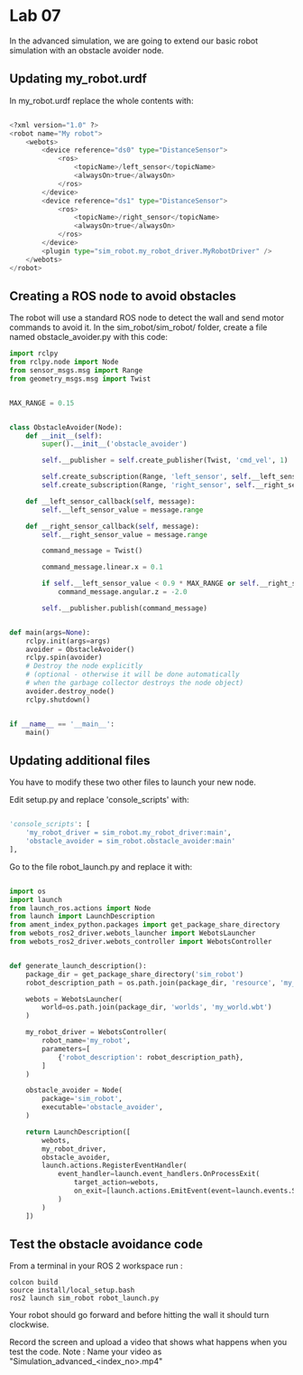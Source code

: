# Lab 07

In the advanced simulation, we are going to extend our basic robot simulation with an obstacle avoider node.

## Updating my_robot.urdf

In my_robot.urdf replace the whole contents with:

```python

<?xml version="1.0" ?>
<robot name="My robot">
    <webots>
        <device reference="ds0" type="DistanceSensor">
            <ros>
                <topicName>/left_sensor</topicName>
                <alwaysOn>true</alwaysOn>
            </ros>
        </device>
        <device reference="ds1" type="DistanceSensor">
            <ros>
                <topicName>/right_sensor</topicName>
                <alwaysOn>true</alwaysOn>
            </ros>
        </device>
        <plugin type="sim_robot.my_robot_driver.MyRobotDriver" />
    </webots>
</robot>

```

## Creating a ROS node to avoid obstacles

The robot will use a standard ROS node to detect the wall and send motor commands to avoid it. 
In the sim_robot/sim_robot/ folder, create a file named obstacle_avoider.py with this code:

```python
import rclpy
from rclpy.node import Node
from sensor_msgs.msg import Range
from geometry_msgs.msg import Twist


MAX_RANGE = 0.15


class ObstacleAvoider(Node):
    def __init__(self):
        super().__init__('obstacle_avoider')

        self.__publisher = self.create_publisher(Twist, 'cmd_vel', 1)

        self.create_subscription(Range, 'left_sensor', self.__left_sensor_callback, 1)
        self.create_subscription(Range, 'right_sensor', self.__right_sensor_callback, 1)

    def __left_sensor_callback(self, message):
        self.__left_sensor_value = message.range

    def __right_sensor_callback(self, message):
        self.__right_sensor_value = message.range

        command_message = Twist()

        command_message.linear.x = 0.1

        if self.__left_sensor_value < 0.9 * MAX_RANGE or self.__right_sensor_value < 0.9 * MAX_RANGE:
            command_message.angular.z = -2.0

        self.__publisher.publish(command_message)


def main(args=None):
    rclpy.init(args=args)
    avoider = ObstacleAvoider()
    rclpy.spin(avoider)
    # Destroy the node explicitly
    # (optional - otherwise it will be done automatically
    # when the garbage collector destroys the node object)
    avoider.destroy_node()
    rclpy.shutdown()


if __name__ == '__main__':
    main()
```

## Updating additional files

You have to modify these two other files to launch your new node.

Edit setup.py and replace 'console_scripts' with:

```python

'console_scripts': [
    'my_robot_driver = sim_robot.my_robot_driver:main',
    'obstacle_avoider = sim_robot.obstacle_avoider:main'
],

```

Go to the file robot_launch.py and replace it with:

```python

import os
import launch
from launch_ros.actions import Node
from launch import LaunchDescription
from ament_index_python.packages import get_package_share_directory
from webots_ros2_driver.webots_launcher import WebotsLauncher
from webots_ros2_driver.webots_controller import WebotsController


def generate_launch_description():
    package_dir = get_package_share_directory('sim_robot')
    robot_description_path = os.path.join(package_dir, 'resource', 'my_robot.urdf')

    webots = WebotsLauncher(
        world=os.path.join(package_dir, 'worlds', 'my_world.wbt')
    )

    my_robot_driver = WebotsController(
        robot_name='my_robot',
        parameters=[
            {'robot_description': robot_description_path},
        ]
    )

    obstacle_avoider = Node(
        package='sim_robot',
        executable='obstacle_avoider',
    )

    return LaunchDescription([
        webots,
        my_robot_driver,
        obstacle_avoider,
        launch.actions.RegisterEventHandler(
            event_handler=launch.event_handlers.OnProcessExit(
                target_action=webots,
                on_exit=[launch.actions.EmitEvent(event=launch.events.Shutdown())],
            )
        )
    ])

```

## Test the obstacle avoidance code

From a terminal in your ROS 2 workspace run :

```Linux
colcon build
source install/local_setup.bash
ros2 launch sim_robot robot_launch.py
```

Your robot should go forward and before hitting the wall it should turn clockwise.

Record the screen and upload a video that shows what happens when you test the code. 
Note : Name your video as "Simulation_advanced_<index_no>.mp4"
